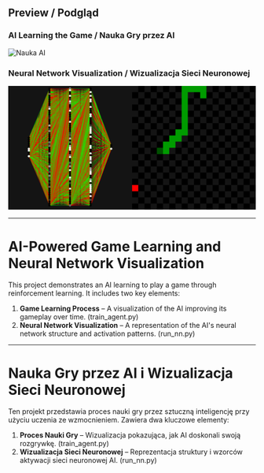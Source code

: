 ## Preview / Podgląd

### AI Learning the Game / Nauka Gry przez AI
![Nauka AI](img/game_learning.gif)

### Neural Network Visualization / Wizualizacja Sieci Neuronowej
![Sieć Neuronowa](img/neural_network.png)

---

# AI-Powered Game Learning and Neural Network Visualization

This project demonstrates an AI learning to play a game through reinforcement learning. It includes two key elements:

1. **Game Learning Process** – A visualization of the AI improving its gameplay over time. (train_agent.py)
2. **Neural Network Visualization** – A representation of the AI's neural network structure and activation patterns. (run_nn.py)

---

# Nauka Gry przez AI i Wizualizacja Sieci Neuronowej

Ten projekt przedstawia proces nauki gry przez sztuczną inteligencję przy użyciu uczenia ze wzmocnieniem. Zawiera dwa kluczowe elementy:

1. **Proces Nauki Gry** – Wizualizacja pokazująca, jak AI doskonali swoją rozgrywkę. (train_agent.py)
2. **Wizualizacja Sieci Neuronowej** – Reprezentacja struktury i wzorców aktywacji sieci neuronowej AI. (run_nn.py)

